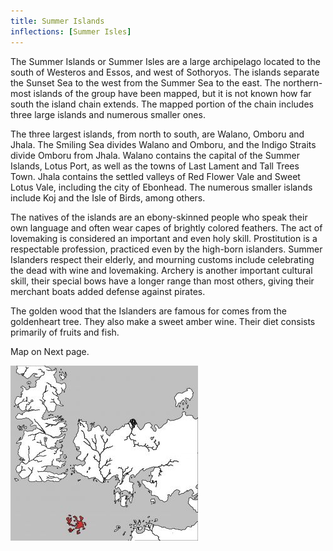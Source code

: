 ```yaml
---
title: Summer Islands
inflections: [Summer Isles]
---
```


The Summer Islands or Summer Isles are a large archipelago located to the south of Westeros and Essos, and west of Sothoryos. The islands separate the Sunset Sea to the west from the Summer Sea to the east. The northern-most islands of the group have been mapped, but it is not known how far south the island chain extends. The mapped portion of the chain includes three large islands and numerous smaller ones.

The three largest islands, from north to south, are Walano, Omboru and Jhala. The Smiling Sea divides Walano and Omboru, and the Indigo Straits divide Omboru from Jhala. Walano contains the capital of the Summer Islands, Lotus Port, as well as the towns of Last Lament and Tall Trees Town. Jhala contains the settled valleys of Red Flower Vale and Sweet Lotus Vale, including the city of Ebonhead. The numerous smaller islands include Koj and the Isle of Birds, among others.

The natives of the islands are an ebony-skinned people who speak their own language and often wear capes of brightly colored feathers. The act of lovemaking is considered an important and even holy skill. Prostitution is a respectable profession, practiced even by the high-born islanders. Summer Islanders respect their elderly, and mourning customs include celebrating the dead with wine and lovemaking. Archery is another important cultural skill, their special bows have a longer range than most others, giving their merchant boats added defense against pirates.

The golden wood that the Islanders are famous for comes from the goldenheart tree. They also make a sweet amber wine. Their diet consists primarily of fruits and fish.

Map on Next page.

![Image](images/000054.jpg)


